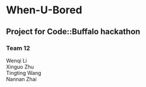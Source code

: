 # When-U-Bored

## Project for Code::Buffalo hackathon

### Team 12 <br>
Wenqi Li<br>
Xinguo Zhu<br>
Tingting Wang<br>
Nannan Zhai<br>
